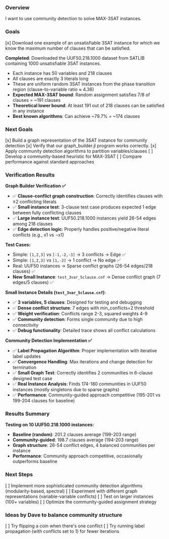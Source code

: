 ### Overview
I want to use community detection to solve MAX-3SAT instances. 

### Goals
[x] Download one example of an unsatisfiable 3SAT instance for which we know the maximum number of clauses that can be satisfied.

**Completed**: Downloaded the UUF50.218.1000 dataset from SATLIB containing 1000 unsatisfiable 3SAT instances.
- Each instance has 50 variables and 218 clauses
- All clauses are exactly 3 literals long
- These are uniform random 3SAT instances from the phase transition region (clause-to-variable ratio ≈ 4.36)
- **Expected MAX-3SAT bound**: Random assignment satisfies 7/8 of clauses = ~191 clauses
- **Theoretical lower bound**: At least 191 out of 218 clauses can be satisfied in any instance
- **Best known algorithms**: Can achieve ~79.7% = ~174 clauses

### Next Goals
[x] Build a graph representation of the 3SAT instance for community detection
[x] Verify that our graph_builder.jl program works correctly.
[x] Apply community detection algorithms to partition variables/clauses
[ ] Develop a community-based heuristic for MAX-3SAT
[ ] Compare performance against standard approaches

### Verification Results
**Graph Builder Verification ✅**
- ✅ **Clause-conflict graph construction**: Correctly identifies clauses with ≥2 conflicting literals
- ✅ **Small instance test**: 3-clause test case produces expected 1 edge between fully conflicting clauses
- ✅ **Large instance test**: UUF50.218.1000 instances yield 26-54 edges among 218 clauses  
- ✅ **Edge detection logic**: Properly handles positive/negative literal conflicts (e.g., x1 vs ¬x1)

**Test Cases:**
- Simple: `[1,2,3]` vs `[-1,-2,-3]` → 3 conflicts → Edge ✅
- Simple: `[1,2,3]` vs `[1,-2]` → 1 conflict → No edge ✅  
- Real: UUF50 instances → Sparse conflict graphs (26-54 edges/218 clauses) ✅
- **New Small Instance**: `test_3var_5clause.cnf` → Dense conflict graph (7 edges/5 clauses) ✅

**Small Instance Details (`test_3var_5clause.cnf`)**:
- ✅ **3 variables, 5 clauses**: Designed for testing and debugging
- ✅ **Dense conflict structure**: 7 edges with min_conflicts=2 threshold
- ✅ **Weight verification**: Conflicts range 2-3, squared weights 4-9
- ✅ **Community detection**: Forms single community due to high connectivity
- ✅ **Debug functionality**: Detailed trace shows all conflict calculations

**Community Detection Implementation ✅**
- ✅ **Label Propagation Algorithm**: Proper implementation with iterative label updates
- ✅ **Convergence Handling**: Max iterations and change detection for termination
- ✅ **Small Graph Test**: Correctly identifies 2 communities in 6-clause designed test case
- ✅ **Real Instance Analysis**: Finds 174-180 communities in UUF50 instances (mostly singletons due to sparse graphs)
- ✅ **Performance**: Community-guided approach competitive (195-201 vs 199-204 clauses for baseline)

### Results Summary
**Testing on 10 UUF50.218.1000 instances:**
- **Baseline (random)**: 201.2 clauses average (199-203 range)
- **Community-guided**: 198.7 clauses average (194-203 range)
- **Graph structure**: 26-54 conflict edges, 4 balanced communities per instance
- **Performance**: Community approach competitive, occasionally outperforms baseline

### Next Steps
[ ] Implement more sophisticated community detection algorithms (modularity-based, spectral)
[ ] Experiment with different graph representations (variable-variable conflicts)
[ ] Test on larger instances (100+ variables)
[ ] Optimize the community-guided assignment strategy

### Ideas by Dave to balance community structure
[ ] Try flipping a coin when there's one conflict
[ ] Try running label propagation (with conflicts set to 1) for fewer iterations